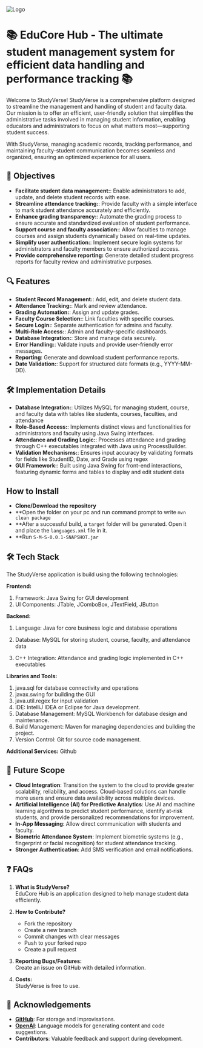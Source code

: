 
![Logo](https://i.ibb.co/tZ2QbBR/DALL-E-2024-11-27-21-56-11-A-minimalist-logo-for-Edu-Core-Hub-a-student-management-system-The-design.webp)


# 📚 EduCore Hub - The ultimate student management system for efficient data handling and performance tracking 📚



Welcome to StudyVerse! StudyVerse is a comprehensive platform designed to streamline the management and handling of student and faculty data. Our mission is to offer an efficient, user-friendly solution that simplifies the administrative tasks involved in managing student information, enabling educators and administrators to focus on what matters most—supporting student success.

With StudyVerse, managing academic records, tracking performance, and maintaining faculty-student communication becomes seamless and organized, ensuring an optimized experience for all users.

## 🎯 Objectives

- **Facilitate student data management:**: Enable administrators to add, update, and delete student records with ease​.
- **Streamline attendance tracking:**: Provide faculty with a simple interface to mark student attendance accurately and efficiently.
- **Enhance grading transparency:**: Automate the grading process to ensure accurate and standardized evaluation of student performance.
- **Support course and faculty association:**: Allow faculties to manage courses and assign students dynamically based on real-time updates.
- **Simplify user authentication:**: Implement secure login systems for administrators and faculty members to ensure authorized access.
- **Provide comprehensive reporting:** Generate detailed student progress reports for faculty review and administrative purposes.
  
## 🔍 Features

- **Student Record Management:**: Add, edit, and delete student data.
- **Attendance Tracking:**: Mark and review attendance​.
- **Grading Automation:**: Assign and update grades.
- **Faculty Course Selection:**: Link faculties with specific courses.
- **Secure Login:**: Separate authentication for admins and faculty​.
- **Multi-Role Access:**: Admin and faculty-specific dashboards​.
- **Database Integration:**: Store and manage data securely.
- **Error Handling:**: Validate inputs and provide user-friendly error messages.
- **Reporting**: Generate and download student performance reports.
- **Date Validation:**: Support for structured date formats (e.g., YYYY-MM-DD).

## 🛠️ Implementation Details

- **Database Integration:**: Utilizes MySQL for managing student, course, and faculty data with tables like students, courses, faculties, and attendance​
- **Role-Based Access:**: Implements distinct views and functionalities for administrators and faculty using Java Swing interfaces.
- **Attendance and Grading Logic:**: Processes attendance and grading through C++ executables integrated with Java using ProcessBuilder.
- **Validation Mechanisms:**: Ensures input accuracy by validating formats for fields like StudentID, Date, and Grade using regex
- **GUI Framework:**: Built using Java Swing for front-end interactions, featuring dynamic forms and tables to display and edit student data

## How to Install
- **Clone/Download the repository**
- **Open the folder on your pc and run command prompt to write  ``` mvn clean package ```
- **After a successful build, a ``` target ``` folder will be generated. Open it and place the ``` languages.xml ``` file in it.
- **Run  ``` S-M-S-0.0.1-SNAPSHOT.jar ``` 

## 🛠️ Tech Stack

The StudyVerse application is build using the following technologies:

**Frontend:** 
1) Framework: Java Swing for GUI development
2) UI Components: JTable, JComboBox, JTextField, JButton

**Backend:** 

1) Language: Java for core business logic and database operations

2) Database: MySQL for storing student, course, faculty, and attendance data

3) C++ Integration: Attendance and grading logic implemented in C++ executables​


**Libraries and Tools:**
1) java.sql for database connectivity and operations
2) javax.swing for building the GUI
3) java.util.regex for input validation
4) IDE: IntelliJ IDEA or Eclipse for Java development.
5) Database Management: MySQL Workbench for database design and maintenance.
6) Build Management: Maven for managing dependencies and building the project.
7) Version Control: Git for source code management.

**Additional Services:** Github

## 🔮 Future Scope

- **Cloud Integration**: Transition the system to the cloud to provide greater scalability, reliability, and access. Cloud-based solutions can handle more users and ensure data availability across multiple devices.
- **Artificial Intelligence (AI) for Predictive Analytics**: Use AI and machine learning algorithms to predict student performance, identify at-risk students, and provide personalized recommendations for improvement.
- **In-App Messaging**: Allow direct communication with students and faculty.
- **Biometric Attendance System**: Implement biometric systems (e.g., fingerprint or facial recognition) for student attendance tracking.
- **Stronger Authentication**: Add SMS verification and email notifications.


## ❓ FAQs

1. **What is StudyVerse?**  
   EduCore Hub is an application designed to help manage student data efficiently.

2. **How to Contribute?**  
   - Fork the repository
   - Create a new branch
   - Commit changes with clear messages
   - Push to your forked repo
   - Create a pull request

3. **Reporting Bugs/Features:**  
   Create an issue on GitHub with detailed information.

4. **Costs:**  
    StudyVerse is free to use.

   
## 🙌 Acknowledgements

- **[GitHub](https://github.com/)**: For storage and improvisations. 
- **[OpenAI](https://openai.com/)**: Language models for generating content and code suggestions.
- **Contributors**: Valuable feedback and support during development.
